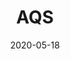 ---
title: AQS
description: AQS
date: 2020-05-18
categories:
  - "开发设计"
tags:
  - "AQS"
  - "Java"
draft: true
---